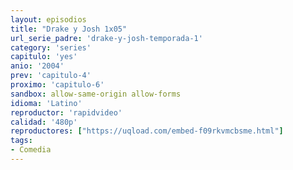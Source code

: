 ```yaml
---
layout: episodios
title: "Drake y Josh 1x05"
url_serie_padre: 'drake-y-josh-temporada-1'
category: 'series'
capitulo: 'yes'
anio: '2004'
prev: 'capitulo-4'
proximo: 'capitulo-6'
sandbox: allow-same-origin allow-forms
idioma: 'Latino'
reproductor: 'rapidvideo'
calidad: '480p'
reproductores: ["https://uqload.com/embed-f09rkvmcbsme.html"]
tags:
- Comedia
---
```












